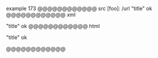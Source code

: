 example 173
@@@@@@@@@@@@ src
[foo]: /url
"title" ok
@@@@@@@@@@@@ xml
<?xml version="1.0" encoding="UTF-8"?>
<!DOCTYPE document SYSTEM "CommonMark.dtd">
<document xmlns="http://commonmark.org/xml/1.0">
  <paragraph>
    <text>&quot;title&quot; ok</text>
  </paragraph>
</document>
@@@@@@@@@@@@ html
<p>&quot;title&quot; ok</p>
@@@@@@@@@@@@
